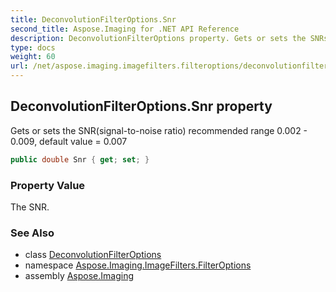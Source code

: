 ```yaml
---
title: DeconvolutionFilterOptions.Snr
second_title: Aspose.Imaging for .NET API Reference
description: DeconvolutionFilterOptions property. Gets or sets the SNRsignaltonoise ratio recommended range 0.002  0.009 default value  0.007
type: docs
weight: 60
url: /net/aspose.imaging.imagefilters.filteroptions/deconvolutionfilteroptions/snr/
---
```

## DeconvolutionFilterOptions.Snr property

Gets or sets the SNR(signal-to-noise ratio) recommended range 0.002 - 0.009, default value = 0.007

```csharp
public double Snr { get; set; }
```

### Property Value

The SNR.

### See Also

* class [DeconvolutionFilterOptions](../)
* namespace [Aspose.Imaging.ImageFilters.FilterOptions](../../deconvolutionfilteroptions/)
* assembly [Aspose.Imaging](../../../)


